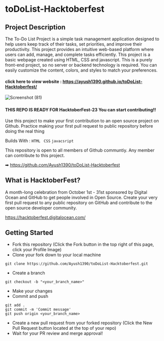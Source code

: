 # toDoList-Hacktoberfest

## Project Description
The To-Do List Project is a simple task management application designed to help users keep track of their tasks, set priorities, and improve their productivity. This project provides an intuitive web-based platform where users can add, manage, and complete tasks efficiently.
This project is a basic webpage created using HTML, CSS and javascript. This is a purely front-end project, so no server or backend technology is required. You can easily customize the content, colors, and styles to match your preferences.

#### click here to view website : https://ayush1390.github.io/toDoList-Hacktoberfest/

![Screenshot (81)](https://github.com/Ayush1390/toDoList-Hacktoberfest/assets/146355642/6d22b699-dcad-44c1-979f-d0053732ebdd)


###

#### THIS REPO IS READY FOR HacktoberFest-23 You can start contributing!!

Use this project to make your first contribution to an open source project on Github. Practice making your first pull request to public repository before doing the real thing

Builds With : ``` HTML ``` ``` CSS``` ```javacsript```

This repository is open to all members of Github communtiy. Any member can contribute to this project.

➡ https://github.com/Ayush1390/toDoList-Hacktoberfest


## What is HacktoberFest?

A month-long celebration from October 1st - 31st sponsored by Digital Ocean and GitHub to get people involved in Open Source. Create your very first pull request to any public repository on GitHub and contribute to the open source developer community.

https://hacktoberfest.digitalocean.com/


## Getting Started

- Fork this repository (Click the Fork button in the top right of this page, click your Profile Image)
- Clone your fork down to your local machine
  
```
git clone https://github.com/Ayush1390/toDoList-Hacktoberfest.git
```

- Create a branch

``` 
git checkout -b "<your_branch_name>"
```

- Make your changes
- Commit and push

```
git add .
git commit -m 'Commit message'
git push origin <your_branch_name>
```
- Create a new pull request from your forked repository (Click the New Pull Request button located at the top of your repo)
- Wait for your PR review and merge approval!
